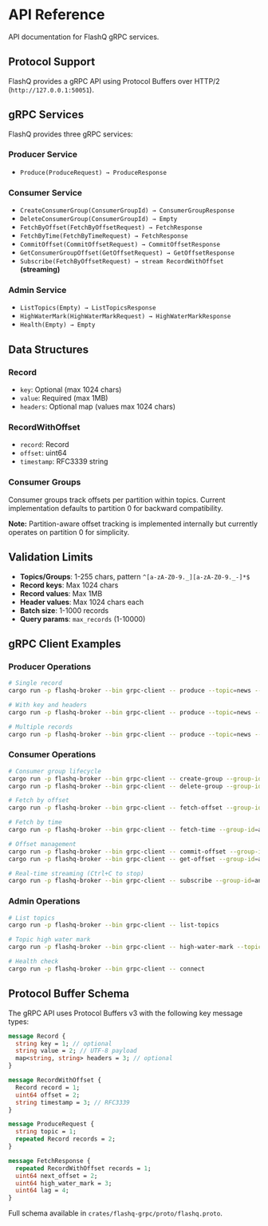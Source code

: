 # API Reference

API documentation for FlashQ gRPC services.

## Protocol Support

FlashQ provides a gRPC API using Protocol Buffers over HTTP/2 (`http://127.0.0.1:50051`).

## gRPC Services

FlashQ provides three gRPC services:

### Producer Service
- `Produce(ProduceRequest) → ProduceResponse`

### Consumer Service
- `CreateConsumerGroup(ConsumerGroupId) → ConsumerGroupResponse`
- `DeleteConsumerGroup(ConsumerGroupId) → Empty`
- `FetchByOffset(FetchByOffsetRequest) → FetchResponse`
- `FetchByTime(FetchByTimeRequest) → FetchResponse`
- `CommitOffset(CommitOffsetRequest) → CommitOffsetResponse`
- `GetConsumerGroupOffset(GetOffsetRequest) → GetOffsetResponse`
- `Subscribe(FetchByOffsetRequest) → stream RecordWithOffset` **(streaming)**

### Admin Service
- `ListTopics(Empty) → ListTopicsResponse`
- `HighWaterMark(HighWaterMarkRequest) → HighWaterMarkResponse`
- `Health(Empty) → Empty`

## Data Structures

### Record
- `key`: Optional (max 1024 chars)
- `value`: Required (max 1MB)
- `headers`: Optional map (values max 1024 chars)

### RecordWithOffset
- `record`: Record
- `offset`: uint64
- `timestamp`: RFC3339 string

### Consumer Groups
Consumer groups track offsets per partition within topics. Current implementation defaults to partition 0 for backward compatibility.

**Note:** Partition-aware offset tracking is implemented internally but currently operates on partition 0 for simplicity.

## Validation Limits

- **Topics/Groups**: 1-255 chars, pattern `^[a-zA-Z0-9._][a-zA-Z0-9._-]*$`
- **Record keys**: Max 1024 chars
- **Record values**: Max 1MB
- **Header values**: Max 1024 chars each
- **Batch size**: 1-1000 records
- **Query params**: `max_records` (1-10000)

## gRPC Client Examples

### Producer Operations
```bash
# Single record
cargo run -p flashq-broker --bin grpc-client -- produce --topic=news --value="Hello gRPC!"

# With key and headers
cargo run -p flashq-broker --bin grpc-client -- produce --topic=news --value="Important news" --key=breaking --header="priority=high"

# Multiple records
cargo run -p flashq-broker --bin grpc-client -- produce --topic=news --value="News 1" --value="News 2" --value="News 3"
```

### Consumer Operations
```bash
# Consumer group lifecycle
cargo run -p flashq-broker --bin grpc-client -- create-group --group-id=analytics
cargo run -p flashq-broker --bin grpc-client -- delete-group --group-id=analytics

# Fetch by offset
cargo run -p flashq-broker --bin grpc-client -- fetch-offset --group-id=analytics --topic=news --max-records=10

# Fetch by time
cargo run -p flashq-broker --bin grpc-client -- fetch-time --group-id=analytics --topic=news --from-time="2025-01-01T00:00:00Z"

# Offset management
cargo run -p flashq-broker --bin grpc-client -- commit-offset --group-id=analytics --topic=news --offset=42
cargo run -p flashq-broker --bin grpc-client -- get-offset --group-id=analytics --topic=news

# Real-time streaming (Ctrl+C to stop)
cargo run -p flashq-broker --bin grpc-client -- subscribe --group-id=analytics --topic=news
```

### Admin Operations
```bash
# List topics
cargo run -p flashq-broker --bin grpc-client -- list-topics

# Topic high water mark
cargo run -p flashq-broker --bin grpc-client -- high-water-mark --topic=news

# Health check
cargo run -p flashq-broker --bin grpc-client -- connect
```

## Protocol Buffer Schema

The gRPC API uses Protocol Buffers v3 with the following key message types:

```protobuf
message Record {
  string key = 1; // optional
  string value = 2; // UTF-8 payload
  map<string, string> headers = 3; // optional
}

message RecordWithOffset {
  Record record = 1;
  uint64 offset = 2;
  string timestamp = 3; // RFC3339
}

message ProduceRequest {
  string topic = 1;
  repeated Record records = 2;
}

message FetchResponse {
  repeated RecordWithOffset records = 1;
  uint64 next_offset = 2;
  uint64 high_water_mark = 3;
  uint64 lag = 4;
}
```

Full schema available in `crates/flashq-grpc/proto/flashq.proto`.